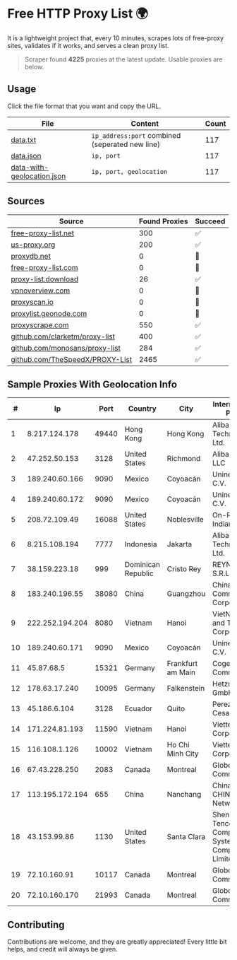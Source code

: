 
# Free HTTP Proxy List 🌍

It is a lightweight project that, every 10 minutes, scrapes lots of free-proxy sites, validates if it works, and serves a clean proxy list.


> Scraper found **4225** proxies at the latest update. Usable proxies are below.

## Usage

Click the file format that you want and copy the URL.


|File|Content|Count|
|----|-------|-----|
|[data.txt](https://raw.githubusercontent.com/themiralay/Proxy-List-World/master/data.txt)|`ip_address:port` combined (seperated new line)|117|
|[data.json](https://raw.githubusercontent.com/themiralay/Proxy-List-World/master/data.json)|`ip, port`|117|
|[data-with-geolocation.json](https://raw.githubusercontent.com/themiralay/Proxy-List-World/master/data-with-geolocation.json)|`ip, port, geolocation`|117|

## Sources

|Source|Found Proxies|Succeed|
|------|-------------|-------|
|[free-proxy-list.net](https://free-proxy-list.net)|300|✅|
|[us-proxy.org](https://www.us-proxy.org)|200|✅|
|[proxydb.net](http://proxydb.net)|0|🚫|
|[free-proxy-list.com](https://free-proxy-list.com/?page=&port=&type%5B%5D=http&type%5B%5D=https&up_time=0&search=Search)|0|🚫|
|[proxy-list.download](https://www.proxy-list.download/HTTP)|26|✅|
|[vpnoverview.com](https://vpnoverview.com/privacy/anonymous-browsing/free-proxy-servers)|0|🚫|
|[proxyscan.io](https://www.proxyscan.io)|0|🚫|
|[proxylist.geonode.com](https://proxylist.geonode.com/api/proxy-list?limit=300&page=1&sort_by=lastChecked&sort_type=desc&protocols=http,https)|0|🚫|
|[proxyscrape.com](https://api.proxyscrape.com/v2/?request=displayproxies&protocol=http&timeout=10000&country=all&ssl=all&anonymity=all)|550|✅|
|[github.com/clarketm/proxy-list](https://raw.githubusercontent.com/clarketm/proxy-list/master/proxy-list-raw.txt)|400|✅|
|[github.com/monosans/proxy-list](https://raw.githubusercontent.com/monosans/proxy-list/main/proxies/http.txt)|284|✅|
|[github.com/TheSpeedX/PROXY-List](https://raw.githubusercontent.com/TheSpeedX/PROXY-List/master/http.txt)|2465|✅|


## Sample Proxies With Geolocation Info

|#|Ip|Port|Country|City|Internet Service Provider|
|-|--|----|-------|----|-------------------------|
|1|8.217.124.178|49440|Hong Kong|Hong Kong|Alibaba (US) Technology Co., Ltd.|
|2|47.252.50.153|3128|United States|Richmond|Alibaba Cloud LLC|
|3|189.240.60.166|9090|Mexico|Coyoacán|Uninet S.A. de C.V.|
|4|189.240.60.172|9090|Mexico|Coyoacán|Uninet S.A. de C.V.|
|5|208.72.109.49|16088|United States|Noblesville|On-Ramp Indiana, Inc.|
|6|8.215.108.194|7777|Indonesia|Jakarta|Alibaba (US) Technology Co., Ltd.|
|7|38.159.223.18|999|Dominican Republic|Cristo Rey|REYNOSO, S.R.L.|
|8|183.240.196.55|38080|China|Guangzhou|China Mobile Communications Corporation|
|9|222.252.194.204|8080|Vietnam|Hanoi|VietNam Post and Telecom Corporation|
|10|189.240.60.171|9090|Mexico|Coyoacán|Uninet S.A. de C.V.|
|11|45.87.68.5|15321|Germany|Frankfurt am Main|Cogent Communications|
|12|178.63.17.240|10095|Germany|Falkenstein|Hetzner Online GmbH|
|13|45.186.6.104|3128|Ecuador|Quito|Perez Tito Julio Cesar|
|14|171.224.81.193|11590|Vietnam|Hanoi|Viettel Corporation|
|15|116.108.1.126|10002|Vietnam|Ho Chi Minh City|Viettel Corporation|
|16|67.43.228.250|2083|Canada|Montreal|GloboTech Communications|
|17|113.195.172.194|655|China|Nanchang|China Unicom CHINA169 Network|
|18|43.153.99.86|1130|United States|Santa Clara|Shenzhen Tencent Computer Systems Company Limited|
|19|72.10.160.91|10117|Canada|Montreal|GloboTech Communications|
|20|72.10.160.170|21993|Canada|Montreal|GloboTech Communications|



## Contributing

Contributions are welcome, and they are greatly appreciated! Every
little bit helps, and credit will always be given.

